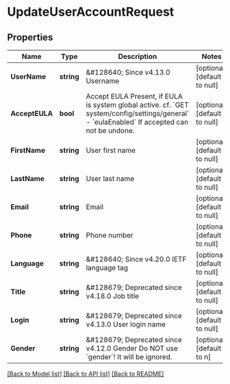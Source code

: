 # UpdateUserAccountRequest

## Properties
Name | Type | Description | Notes
------------ | ------------- | ------------- | -------------
**UserName** | **string** | &amp;#128640; Since v4.13.0  Username | [optional] [default to null]
**AcceptEULA** | **bool** | Accept EULA  Present, if EULA is system global active.  cf. &#x60;GET system/config/settings/general&#x60; - &#x60;eulaEnabled&#x60;  If accepted can not be undone. | [optional] [default to null]
**FirstName** | **string** | User first name | [optional] [default to null]
**LastName** | **string** | User last name | [optional] [default to null]
**Email** | **string** | Email  | [optional] [default to null]
**Phone** | **string** | Phone number | [optional] [default to null]
**Language** | **string** | &amp;#128640; Since v4.20.0  IETF language tag | [optional] [default to null]
**Title** | **string** | &amp;#128679; Deprecated since v4.18.0  Job title | [optional] [default to null]
**Login** | **string** | &amp;#128679; Deprecated since v4.13.0  User login name | [optional] [default to null]
**Gender** | **string** | &amp;#128679; Deprecated since v4.12.0  Gender  Do NOT use &#x60;gender&#x60;! It will be ignored. | [optional] [default to n]

[[Back to Model list]](../README.md#documentation-for-models) [[Back to API list]](../README.md#documentation-for-api-endpoints) [[Back to README]](../README.md)

